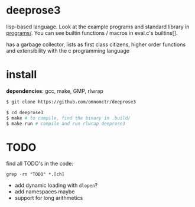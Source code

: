 # deeprose3

lisp-based language. Look at the example programs and standard library in [programs/](https://github.com/omnomctr/deeprose3/tree/main/programs).
You can see builtin functions / macros in eval.c's builtins[].

has a garbage collector, lists as first class citizens, higher order functions and extensibility with the c programming language

# install

**dependencies**: gcc, make, GMP, rlwrap

```sh
$ git clone https://github.com/omnomctr/deeprose3

$ cd deeprose3
$ make # to compile, find the binary in .build/
$ make run # compile and run rlwrap deeprose3 
```

# TODO
find all TODO's in the code:
```ch
grep -rn "TODO" *.[ch]
```
* add dynamic loading with `dlopen`?
* add namespaces maybe
* support for long arithmetics
